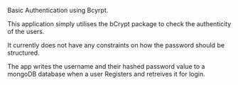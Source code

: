 Basic Authentication using Bcyrpt. 

This application simply utilises the bCrypt package to check the authenticity of the users. 

It currently does not have any constraints on how the password should be structured. 

The app writes the username and their hashed password value to a mongoDB database when a user Registers and retreives it for login.

